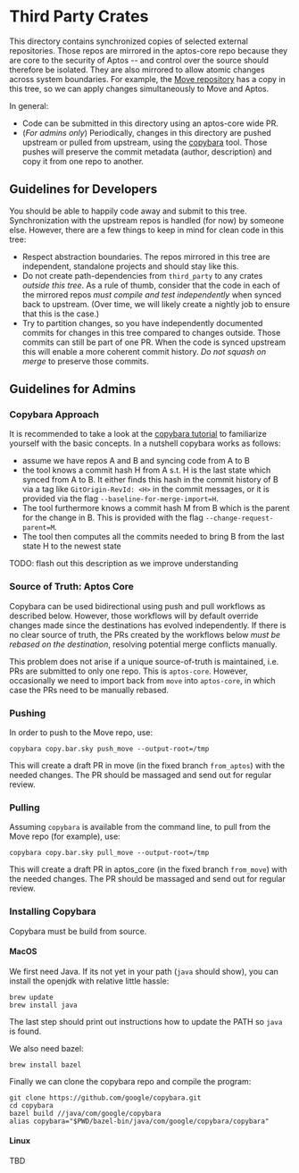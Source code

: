 # Third Party Crates

This directory contains synchronized copies of selected external repositories. Those repos are mirrored in the aptos-core repo because they are core to the security of Aptos -- and control over the source should therefore be isolated. They are also mirrored to allow atomic changes across system boundaries. For example, the [Move repository](https://github.com/move-language/move) has a copy in this tree, so we can apply changes simultaneously to Move and Aptos.

In general:

- Code can be submitted in this directory using an aptos-core wide PR. 
- (_For admins only_) Periodically, changes in this directory are pushed upstream or pulled from upstream, using the [copybara](https://github.com/google/copybara) tool. Those pushes will preserve the commit metadata (author, description) and copy it from one repo to another. 

## Guidelines for Developers

You should be able to happily code away and submit to this tree. Synchronization with the upstream repos is handled (for now) by someone else. However, there are a few things to keep in mind for clean code in this tree:

- Respect abstraction boundaries. The repos mirrored in this tree are independent, standalone projects and should stay like this. 
- Do not create path-dependencies from `third_party` to any crates _outside this tree_. As a rule of thumb, consider that the code in each of the mirrored repos _must compile and test independently_ when synced back to upstream. (Over time, we will likely create a nightly job to ensure that this is the case.)
- Try to partition changes, so you have independently documented commits for changes in this tree compared to changes outside. Those commits can still be part of one PR. When the code is synced upstream this will enable a more coherent commit history. _Do not squash on merge_ to preserve those commits.
 

## Guidelines for Admins

### Copybara Approach

It is recommended to take a look at the [copybara tutorial](https://blog.kubesimplify.com/moving-code-between-git-repositories-with-copybara) to familiarize yourself with the basic concepts. In a nutshell copybara works as follows: 

- assume we have repos A and B and syncing code from A to B 
- the tool knows a commit hash H from A s.t. H is the last state which synced from A to B. It either finds this hash in the commit history of B via a tag like `GitOrigin-RevId: <H>` in the commit messages, or it is provided via the flag `--baseline-for-merge-import=H`.
- The tool furthermore knows a commit hash M from B which is the parent for the change in B. This is provided with the flag `--change-request-parent=M`.
- The tool then computes all the commits needed to bring B from the last state H to the newest state

TODO: flash out this description as we improve understanding

### Source of Truth: Aptos Core

Copybara can be used bidirectional using push and pull workflows as described below. However, those workflows will by default override changes made since the destinations has evolved independently. If there is no clear source of truth, the PRs created by the workflows below *must be rebased on the destination*, resolving potential merge conflicts manually.

This problem does not arise if a unique source-of-truth is maintained, i.e. PRs are submitted to only one repo. This is `aptos-core`. However, occasionally we need to import back from `move` into `aptos-core`, in which case the PRs need to be manually rebased.

### Pushing

In order to push to the Move repo, use:

```shell
copybara copy.bar.sky push_move --output-root=/tmp
```

This will create a draft PR in move (in the fixed branch `from_aptos`) with the needed changes. The PR should be massaged and send out for regular review.


### Pulling

Assuming `copybara` is available from the command line, to pull from the Move repo (for example), use:


```shell
copybara copy.bar.sky pull_move --output-root=/tmp 
```

This will create a draft PR in aptos_core (in the fixed branch `from_move`) with the needed changes. The PR should be massaged and send out for regular review.


### Installing Copybara

Copybara must be build from source. 

#### MacOS

We first need Java. If its not yet in your path (`java` should show), you can install the openjdk with relative little hassle:

```shell
brew update
brew install java
```

The last step should print out instructions how to update the PATH so `java` is found.

We also need bazel:

```shell
brew install bazel
```

Finally we can clone the copybara repo and compile the program:

```shell
git clone https://github.com/google/copybara.git
cd copybara
bazel build //java/com/google/copybara
alias copybara="$PWD/bazel-bin/java/com/google/copybara/copybara"
```

#### Linux

TBD
